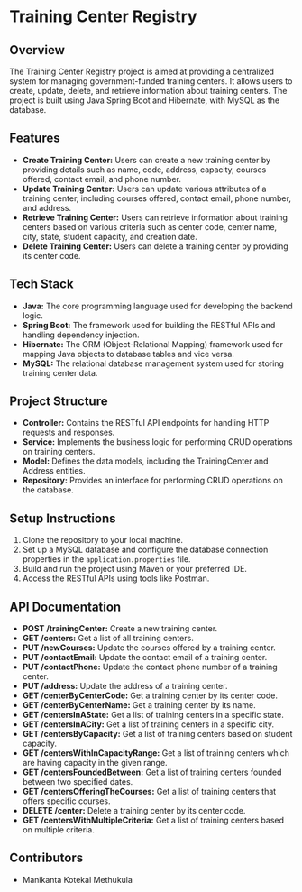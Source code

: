 # Training Center Registry

## Overview
The Training Center Registry project is aimed at providing a centralized system for managing government-funded training centers. It allows users to create, update, delete, and retrieve information about training centers. The project is built using Java Spring Boot and Hibernate, with MySQL as the database.

## Features
- **Create Training Center:** Users can create a new training center by providing details such as name, code, address, capacity, courses offered, contact email, and phone number.
- **Update Training Center:** Users can update various attributes of a training center, including courses offered, contact email, phone number, and address.
- **Retrieve Training Center:** Users can retrieve information about training centers based on various criteria such as center code, center name, city, state, student capacity, and creation date.
- **Delete Training Center:** Users can delete a training center by providing its center code.

## Tech Stack
- **Java:** The core programming language used for developing the backend logic.
- **Spring Boot:** The framework used for building the RESTful APIs and handling dependency injection.
- **Hibernate:** The ORM (Object-Relational Mapping) framework used for mapping Java objects to database tables and vice versa.
- **MySQL:** The relational database management system used for storing training center data.

## Project Structure
- **Controller:** Contains the RESTful API endpoints for handling HTTP requests and responses.
- **Service:** Implements the business logic for performing CRUD operations on training centers.
- **Model:** Defines the data models, including the TrainingCenter and Address entities.
- **Repository:** Provides an interface for performing CRUD operations on the database.

## Setup Instructions
1. Clone the repository to your local machine.
2. Set up a MySQL database and configure the database connection properties in the `application.properties` file.
3. Build and run the project using Maven or your preferred IDE.
4. Access the RESTful APIs using tools like Postman.

## API Documentation
- **POST /trainingCenter:** Create a new training center.
- **GET /centers:** Get a list of all training centers.
- **PUT /newCourses:** Update the courses offered by a training center.
- **PUT /contactEmail:** Update the contact email of a training center.
- **PUT /contactPhone:** Update the contact phone number of a training center.
- **PUT /address:** Update the address of a training center.
- **GET /centerByCenterCode:** Get a training center by its center code.
- **GET /centerByCenterName:** Get a training center by its name.
- **GET /centersInAState:** Get a list of training centers in a specific state.
- **GET /centersInACity:** Get a list of training centers in a specific city.
- **GET /centersByCapacity:** Get a list of training centers based on student capacity.
- **GET /centersWithInCapacityRange:** Get a list of training centers which are having capacity in the given range.
- **GET /centersFoundedBetween:** Get a list of training centers founded between two specified dates.
- **GET /centersOfferingTheCourses:** Get a list of training centers that offers specific courses.
- **DELETE /center:** Delete a training center by its center code.
- **GET /centersWithMultipleCriteria:** Get a list of training centers based on multiple criteria.

## Contributors
- Manikanta Kotekal Methukula

